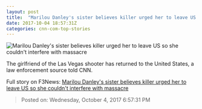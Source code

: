 ```yaml
---
layout: post
title:  "Marilou Danley's sister believes killer urged her to leave US so she couldn't interfere with massacre"
date: 2017-10-04 18:57:31Z
categories: cnn-com-top-stories
---
```


![Marilou Danley's sister believes killer urged her to leave US so she couldn't interfere with massacre](http://i2.cdn.cnn.com/cnnnext/dam/assets/171002105103-marilou-danley-super-tease.jpg)

The girlfriend of the Las Vegas shooter has returned to the United States, a law enforcement source told CNN.


Full story on F3News: [Marilou Danley's sister believes killer urged her to leave US so she couldn't interfere with massacre](http://www.f3nws.com/n/puRDWC)

> Posted on: Wednesday, October 4, 2017 6:57:31 PM
